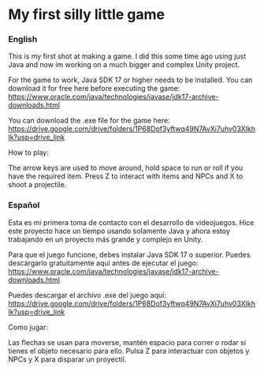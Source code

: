 # My first silly little game

### English
This is my first shot at making a game. I did this some time ago using just Java and now im working on a much bigger and complex Unity project. 

For the game to work, Java SDK 17 or higher needs to be installed. You can download it for free here before executing the game: https://www.oracle.com/java/technologies/javase/jdk17-archive-downloads.html

You can download the .exe file for the game here: https://drive.google.com/drive/folders/1P68Dof3yftwq49N7AvXi7uhv03XIkhlk?usp=drive_link

How to play: 

The arrow keys are used to move around, hold space to run or roll if you have the required item. Press Z to interact with items and NPCs and X to shoot a projectile.

### Español
Esta es mi primera toma de contacto con el desarrollo de videojuegos. Hice este proyecto hace un tiempo usando solamente Java y ahora estoy trabajando en un proyecto más grande y complejo en Unity.

Para que el juego funcione, debes instalar Java SDK 17 o superior. Puedes descargarlo gratuitamente aquí antes de ejecutar el juego:
https://www.oracle.com/java/technologies/javase/jdk17-archive-downloads.html

Puedes descargar el archivo .exe del juego aquí: https://drive.google.com/drive/folders/1P68Dof3yftwq49N7AvXi7uhv03XIkhlk?usp=drive_link

Como jugar:

Las flechas se usan para moverse, mantén espacio para correr o rodar si tienes el objeto necesario para ello. Pulsa Z para interactuar con objetos y NPCs y X para disparar un proyectil.
